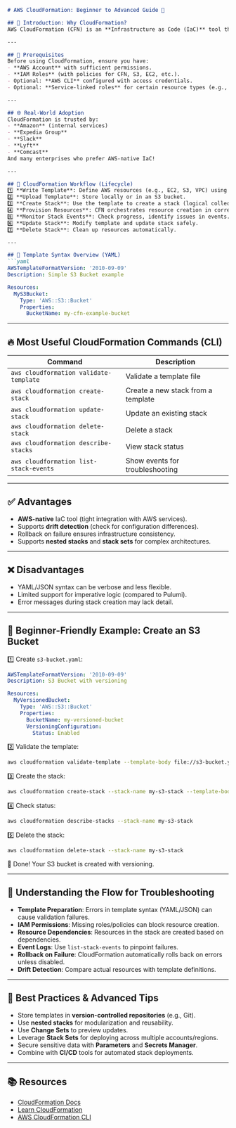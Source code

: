 
````markdown
# AWS CloudFormation: Beginner to Advanced Guide 📜

## 📖 Introduction: Why CloudFormation?
AWS CloudFormation (CFN) is an **Infrastructure as Code (IaC)** tool that allows you to **define and provision AWS resources** using templates written in JSON or YAML. It enables **repeatable, automated, and version-controlled** infrastructure deployments.

---

## 🔑 Prerequisites
Before using CloudFormation, ensure you have:
- **AWS Account** with sufficient permissions.
- **IAM Roles** (with policies for CFN, S3, EC2, etc.).
- Optional: **AWS CLI** configured with access credentials.
- Optional: **Service-linked roles** for certain resource types (e.g., AWS Lambda, ECS).

---

## 🌐 Real-World Adoption
CloudFormation is trusted by:
- **Amazon** (internal services)
- **Expedia Group**
- **Slack**
- **Lyft**
- **Comcast**
And many enterprises who prefer AWS-native IaC!

---

## 🔄 CloudFormation Workflow (Lifecycle)
1️⃣ **Write Template**: Define AWS resources (e.g., EC2, S3, VPC) using YAML/JSON.  
2️⃣ **Upload Template**: Store locally or in an S3 bucket.  
3️⃣ **Create Stack**: Use the template to create a stack (logical collection of resources).  
4️⃣ **Provision Resources**: CFN orchestrates resource creation in correct order.  
5️⃣ **Monitor Stack Events**: Check progress, identify issues in events.  
6️⃣ **Update Stack**: Modify template and update stack safely.  
7️⃣ **Delete Stack**: Clean up resources automatically.

---

## 📝 Template Syntax Overview (YAML)
```yaml
AWSTemplateFormatVersion: '2010-09-09'
Description: Simple S3 Bucket example

Resources:
  MyS3Bucket:
    Type: 'AWS::S3::Bucket'
    Properties:
      BucketName: my-cfn-example-bucket
````

---

## 🔥 Most Useful CloudFormation Commands (CLI)

| Command                                | Description                        |
| -------------------------------------- | ---------------------------------- |
| `aws cloudformation validate-template` | Validate a template file           |
| `aws cloudformation create-stack`      | Create a new stack from a template |
| `aws cloudformation update-stack`      | Update an existing stack           |
| `aws cloudformation delete-stack`      | Delete a stack                     |
| `aws cloudformation describe-stacks`   | View stack status                  |
| `aws cloudformation list-stack-events` | Show events for troubleshooting    |

---

## ✅ Advantages

* **AWS-native** IaC tool (tight integration with AWS services).
* Supports **drift detection** (check for configuration differences).
* Rollback on failure ensures infrastructure consistency.
* Supports **nested stacks** and **stack sets** for complex architectures.

---

## ❌ Disadvantages

* YAML/JSON syntax can be verbose and less flexible.
* Limited support for imperative logic (compared to Pulumi).
* Error messages during stack creation may lack detail.

---

## 🚀 Beginner-Friendly Example: Create an S3 Bucket

1️⃣ Create `s3-bucket.yaml`:

```yaml
AWSTemplateFormatVersion: '2010-09-09'
Description: S3 Bucket with versioning

Resources:
  MyVersionedBucket:
    Type: 'AWS::S3::Bucket'
    Properties:
      BucketName: my-versioned-bucket
      VersioningConfiguration:
        Status: Enabled
```

2️⃣ Validate the template:

```bash
aws cloudformation validate-template --template-body file://s3-bucket.yaml
```

3️⃣ Create the stack:

```bash
aws cloudformation create-stack --stack-name my-s3-stack --template-body file://s3-bucket.yaml
```

4️⃣ Check status:

```bash
aws cloudformation describe-stacks --stack-name my-s3-stack
```

5️⃣ Delete the stack:

```bash
aws cloudformation delete-stack --stack-name my-s3-stack
```

🎉 Done! Your S3 bucket is created with versioning.

---

## 🔎 Understanding the Flow for Troubleshooting

* **Template Preparation**: Errors in template syntax (YAML/JSON) can cause validation failures.
* **IAM Permissions**: Missing roles/policies can block resource creation.
* **Resource Dependencies**: Resources in the stack are created based on dependencies.
* **Event Logs**: Use `list-stack-events` to pinpoint failures.
* **Rollback on Failure**: CloudFormation automatically rolls back on errors unless disabled.
* **Drift Detection**: Compare actual resources with template definitions.

---

## 🌟 Best Practices & Advanced Tips

* Store templates in **version-controlled repositories** (e.g., Git).
* Use **nested stacks** for modularization and reusability.
* Use **Change Sets** to preview updates.
* Leverage **Stack Sets** for deploying across multiple accounts/regions.
* Secure sensitive data with **Parameters** and **Secrets Manager**.
* Combine with **CI/CD** tools for automated stack deployments.

---

## 📚 Resources

* [CloudFormation Docs](https://docs.aws.amazon.com/AWSCloudFormation/latest/UserGuide/Welcome.html)
* [Learn CloudFormation](https://aws.amazon.com/cloudformation/)
* [AWS CloudFormation CLI](https://docs.aws.amazon.com/cli/latest/reference/cloudformation/)

